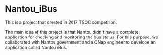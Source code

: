 # Nantou_iBus

This is a project that created in 2017 TSOC competition.

The main idea of this project is that Nantou didn't have a complete
application for checking and monitoring the bus status. For this purpose,
we collaborated with Nantou government and a QNap engineer to develope
an application called Nantou iBus.
